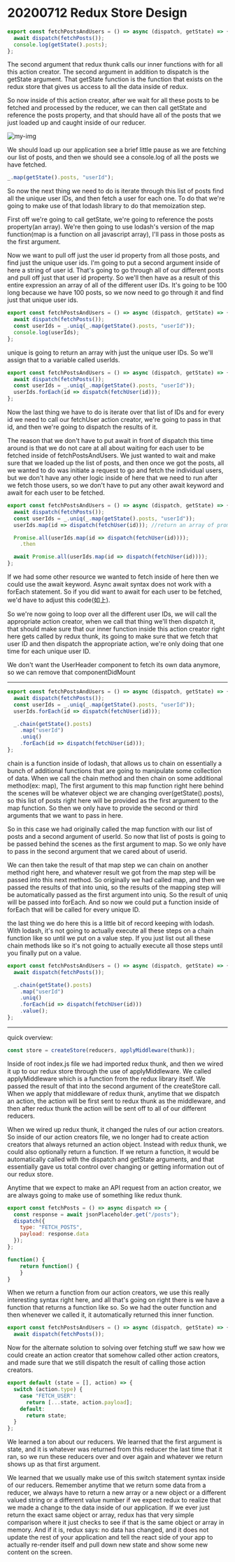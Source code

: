 # 20200712 Redux Store Design

```js
export const fetchPostsAndUsers = () => async (dispatch, getState) => {
  await dispatch(fetchPosts());
  console.log(getState().posts);
};
```

The second argument that redux thunk calls our inner functions with for all this action creator. The second argument in addition to dispatch is the getState argument. That getState function is the function that exists on the redux store that gives us access to all the data inside of redux.

So now inside of this action creator, after we wait for all these posts to be fetched and processed by the reducer, we can then call getState and reference the posts property, and that should have all of the posts that we just loaded up and caught inside of our reducer.

![my-img](img/200712-1.png)

We should load up our application see a brief little pause as we are fetching our list of posts, and then we should see a console.log of all the posts we have fetched.

```js
_.map(getState().posts, "userId");
```

So now the next thing we need to do is iterate through this list of posts find all the unique user IDs, and then fetch a user for each one. To do that we're going to make use of that lodash library to do that memoization step.

First off we're going to call getState, we're going to reference the posts property(an array). We're then going to use lodash's version of the map function(map is a function on all javascript array), I'll pass in those posts as the first argument.

Now we want to pull off just the user id property from all those posts, and find just the unique user ids. I'm going to put a second argument inside of here a string of user id. That's going to go through all of our different posts and pull off just that user id property. So we'll then have as a result of this entire expression an array of all of the different user IDs. It's going to be 100 long because we have 100 posts, so we now need to go through it and find just that unique user ids.

```js
export const fetchPostsAndUsers = () => async (dispatch, getState) => {
  await dispatch(fetchPosts());
  const userIds = _.uniq(_.map(getState().posts, "userId"));
  console.log(userIds);
};
```

unique is going to return an array with just the unique user IDs. So we'll assign that to a variable called userIds.

```js
export const fetchPostsAndUsers = () => async (dispatch, getState) => {
  await dispatch(fetchPosts());
  const userIds = _.uniq(_.map(getState().posts, "userId"));
  userIds.forEach(id => dispatch(fetchUser(id)));
};
```

Now the last thing we have to do is iterate over that list of IDs and for every id we need to call our fetchUser action creator, we're going to pass in that id, and then we're going to dispatch the results of it.

The reason that we don't have to put await in front of dispatch this time around is that we do not care at all about waiting for each user to be fetched inside of fetchPostsAndUsers. We just wanted to wait and make sure that we loaded up the list of posts, and then once we got the posts, all we wanted to do was initiate a request to go and fetch the individual users, but we don't have any other logic inside of here that we need to run after we fetch those users, so we don't have to put any other await keyword and await for each user to be fetched.

```js
export const fetchPostsAndUsers = () => async (dispatch, getState) => {
  await dispatch(fetchPosts());
  const userIds = _.uniq(_.map(getState().posts, "userId"));
  userIds.map(id => dispatch(fetchUser(id))); //return an array of promises

  Promise.all(userIds.map(id => dispatch(fetchUser(id))));
    .then

  await Promise.all(userIds.map(id => dispatch(fetchUser(id))));
};
```

If we had some other resource we wanted to fetch inside of here then we could use the await keyword. Async await syntax does not work with a forEach statement. So if you did want to await for each user to be fetched, we'd have to adjust this code(如上).

So we're now going to loop over all the different user IDs, we will call the appropriate action creator, when we call that thing we'll then dispatch it, that should make sure that our inner function inside this action creator right here gets called by redux thunk, its going to make sure that we fetch that user ID and then dispatch the appropriate action, we're only doing that one time for each unique user ID.

We don't want the UserHeader component to fetch its own data anymore, so we can remove that componentDidMount

---

```js
export const fetchPostsAndUsers = () => async (dispatch, getState) => {
  await dispatch(fetchPosts());
  const userIds = _.uniq(_.map(getState().posts, "userId"));
  userIds.forEach(id => dispatch(fetchUser(id)));

  _.chain(getState().posts)
    .map("userId")
    .uniq()
    .forEach(id => dispatch(fetchUser(id)));
};
```

chain is a function inside of lodash, that allows us to chain on essentially a bunch of additional functions that are going to manipulate some collection of data. When we call the chain method and then chain on some additional method(ex: map), The first argument to this map function right here behind the scenes will be whatever object we are changing over(getState().posts), so this list of posts right here will be provided as the first argument to the map function. So then we only have to provide the second or third arguments that we want to pass in here.

So in this case we had originally called the map function with our list of posts and a second argument of userId. So now that list of posts is going to be passed behind the scenes as the first argument to map. So we only have to pass in the second argument that we cared about of userid.

We can then take the result of that map step we can chain on another method right here, and whatever result we got from the map step will be passed into this next method. So originally we had called map, and then we passed the results of that into uniq, so the results of the mapping step will be automatically passed as the first argument into uniq. So the result of uniq will be passed into forEach. And so now we could put a function inside of forEach that will be called for every unique ID.

the last thing we do here this is a little bit of record keeping with lodash. With lodash, it's not going to actually execute all these steps on a chain function like so until we put on a value step. If you just list out all these chain methods like so it's not going to actually execute all those steps until you finally put on a value.

```js
export const fetchPostsAndUsers = () => async (dispatch, getState) => {
  await dispatch(fetchPosts());

  _.chain(getState().posts)
    .map("userId")
    .uniq()
    .forEach(id => dispatch(fetchUser(id)))
    .value();
};
```

---

quick overview:

```js
const store = createStore(reducers, applyMiddleware(thunk));
```

Inside of root index.js file we had imported redux thunk, and then we wired it up to our redux store through the use of applyMiddleware. We called applyMiddleware which is a function from the redux library itself. We passed the result of that into the second argument of the createStore call. When we apply that middleware of redux thunk, anytime that we dispatch an action, the action will be first sent to redux thunk as the middleware, and then after redux thunk the action will be sent off to all of our different reducers.

When we wired up redux thunk, it changed the rules of our action creators. So inside of our action creators file, we no longer had to create action creators that always returned an action object. Instead with redux thunk, we could also optionally return a function. If we return a function, it would be automatically called with the dispatch and getState arguments, and that essentially gave us total control over changing or getting information out of our redux store.

Anytime that we expect to make an API request from an action creator, we are always going to make use of something like redux thunk.

```js
export const fetchPosts = () => async dispatch => {
  const response = await jsonPlaceholder.get("/posts");
  dispatch({
    type: "FETCH_POSTS",
    payload: response.data
  });
};

function() {
    return function() {
    }
}
```

When we return a function from our action creators, we use this really interesting syntax right here, and all that's going on right there is we have a function that returns a function like so. So we had the outer function and then whenever we called it, it automatically returned this inner function.

```js
export const fetchPostsAndUsers = () => async (dispatch, getState) => {
  await dispatch(fetchPosts());
```

Now for the alternate solution to solving over fetching stuff we saw how we could create an action creator that somehow called other action creators, and made sure that we still dispatch the result of calling those action creators.

```js
export default (state = [], action) => {
  switch (action.type) {
    case "FETCH_USER":
      return [...state, action.payload];
    default:
      return state;
  }
};
```

We learned a ton about our reducers. We learned that the first argument is state, and it is whatever was returned from this reducer the last time that it ran, so we run these reducers over and over again and whatever we return shows up as that first argument.

We learned that we usually make use of this switch statement syntax inside of our reducers. Remember anytime that we return some data from a reducer, we always have to return a new array or a new object or a different valued string or a different value number if we expect redux to realize that we made a change to the data inside of our application. If we ever just return the exact same object or array, redux has that very simple comparison where it just checks to see if that is the same object or array in memory. And if it is, redux says: no data has changed, and it does not update the rest of your application and tell the react side of your app to actually re-render itself and pull down new state and show some new content on the screen.
